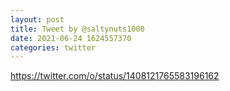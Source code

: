 ```yaml
--- 
layout: post 
title: Tweet by @saltynuts1000 
date: 2021-06-24 1624557370 
categories: twitter 
--- 
```

https://twitter.com/o/status/1408121765583196162